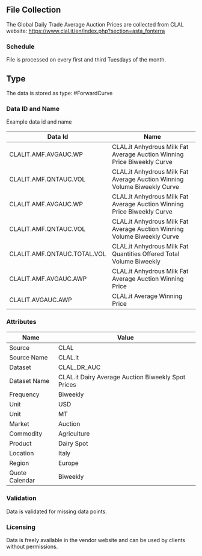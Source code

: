 ## File Collection

The Global Daily Trade Average Auction Prices are collected from CLAL website: https://www.clal.it/en/index.php?section=asta_fonterra

### Schedule

File is processed on every first and third Tuesdays of the month.

## Type

The data is stored as type: #ForwardCurve

### Data ID and Name

Example data id and name

|**Data Id**|**Name**|
|-|-|
|CLALIT.AMF.AVGAUC.WP|CLAL.it Anhydrous Milk Fat Average Auction Winning Price Biweekly Curve|
|CLALIT.AMF.QNTAUC.VOL|CLAL.it Anhydrous Milk Fat Average Auction Winning Volume Biweekly Curve|
|CLALIT.AMF.AVGAUC.WP|CLAL.it Anhydrous Milk Fat Average Auction Winning Price Biweekly Curve|
|CLALIT.AMF.QNTAUC.VOL|CLAL.it Anhydrous Milk Fat Average Auction Winning Volume Biweekly Curve|
|CLALIT.AMF.QNTAUC.TOTAL.VOL|CLAL.it Anhydrous Milk Fat Quantities Offered Total Volume Biweekly|
|CLALIT.AMF.AVGAUC.AWP|CLAL.it Anhydrous Milk Fat Average Auction Winning Price|
|CLALIT.AVGAUC.AWP|CLAL.it Average Winning Price|

### Attributes

|Name|Value|
|-|-|
|Source|CLAL|
|Source Name|CLAL.it|
|Dataset|CLAL_DR_AUC|
|Dataset Name|CLAL.it Dairy Average Auction Biweekly Spot Prices|
|Frequency|Biweekly|
|Unit|USD|
|Unit|MT|
|Market|Auction|
|Commodity|Agriculture|
|Product|Dairy Spot|
|Location|Italy|
|Region|Europe|
|Quote Calendar|Biweekly|

### Validation

Data is validated for missing data points.

### Licensing

Data is freely available in the vendor website and can be used by clients without permissions.